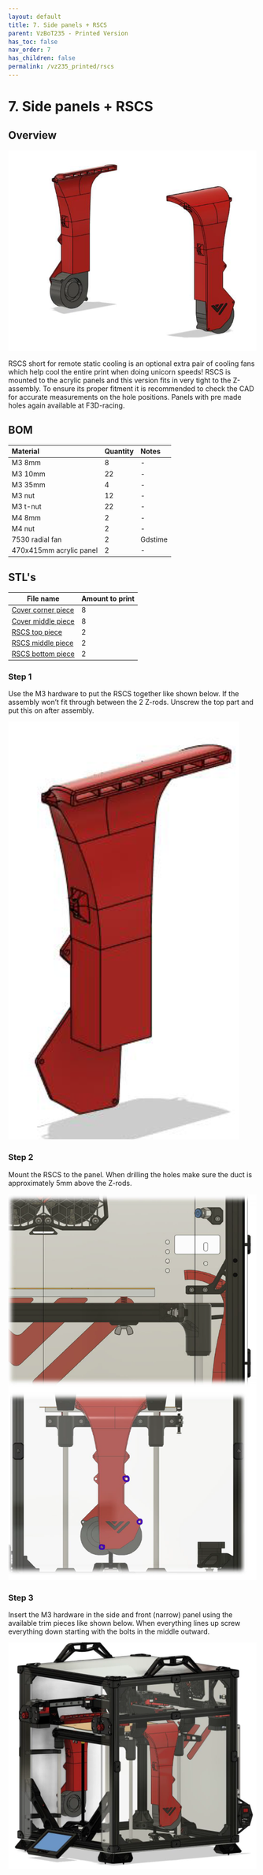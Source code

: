 ```yaml
---
layout: default
title: 7. Side panels + RSCS
parent: VzBoT235 - Printed Version
has_toc: false
nav_order: 7
has_children: false
permalink: /vz235_printed/rscs
---
```


# 7. Side panels + RSCS

## Overview
![Overview](../assets/images/manual/vz235_printed/rscs/overview.png)
<br>

RSCS short for remote static cooling is an optional extra pair of cooling fans which help cool the entire print when doing unicorn speeds! RSCS is mounted to the acrylic panels and this version fits in very tight to the Z-assembly. To ensure its proper fitment it is recommended to check the CAD for accurate measurements on the hole positions. Panels with pre made holes again available at F3D-racing.

## BOM

| Material        | Quantity          | Notes |
|:-------------|:------------------|:------|
| M3 8mm           | 8 | - |
| M3 10mm | 22 | - |
| M3 35mm | 4 | - |
| M3 nut | 12 | - |
| M3 t-nut | 22 | - |
| M4 8mm | 2 | - |
| M4 nut | 2 | - |
| 7530 radial fan | 2 | Gdstime |
| 470x415mm acrylic panel | 2 | - |

## STL's

| File name | Amount to print |
|-----------|-----------------|
| <a href="https://github.com/VzBoT3D/VzBoT-Vz235/blob/main/Assemblies%20%26%20STL/Frame/Frame%20brace.stl" target="_blank">Cover corner piece</a> | 8 |
| <a href="https://github.com/VzBoT3D/VzBoT-Vz235/blob/main/Assemblies%20%26%20STL/Frame/Frame%20brace.stl" target="_blank">Cover middle piece</a> | 8 |
| <a href="https://github.com/VzBoT3D/VzBoT-Vz235/blob/main/Assemblies%20%26%20STL/Frame/Frame%20brace.stl" target="_blank">RSCS top piece</a> | 2 |
| <a href="https://github.com/VzBoT3D/VzBoT-Vz235/blob/main/Assemblies%20%26%20STL/Frame/Frame%20brace.stl" target="_blank">RSCS middle piece</a> | 2 |
| <a href="https://github.com/VzBoT3D/VzBoT-Vz235/blob/main/Assemblies%20%26%20STL/Frame/Frame%20brace.stl" target="_blank">RSCS bottom piece</a> | 2 |

### Step 1
Use the M3 hardware to put the RSCS together like shown below. If the assembly won’t fit through between the 2 Z-rods. Unscrew the top part and put this on after assembly.
<br>

![Step 1](../assets/images/manual/vz235_printed/rscs/step_1.png)

### Step 2
Mount the RSCS to the panel. When drilling the holes make sure the duct is approximately 5mm above the Z-rods.
<br>

![Step 2](../assets/images/manual/vz235_printed/rscs/step_2.png)

### Step 3
Insert the M3 hardware in the side and front (narrow) panel using the available trim pieces like shown below. When everything lines up screw everything down starting with the bolts in the middle outward.
<br>

![Step 3](../assets/images/manual/vz235_printed/rscs/step_3.png)